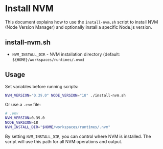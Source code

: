 # Install NVM

This document explains how to use the `install-nvm.sh` script to install NVM (Node Version Manager) and optionally install a specific Node.js version.

## install-nvm.sh

- `NVM_INSTALL_DIR` - NVM installation directory (default: `${HOME}/workspaces/runtimes/.nvm`)

## Usage

Set variables before running scripts:

```bash
NVM_VERSION="0.39.0" NODE_VERSION="18" ./install-nvm.sh
```

Or use a `.env` file:

```bash
# .env
NVM_VERSION=0.39.0
NODE_VERSION=18
NVM_INSTALL_DIR="$HOME/workspaces/runtimes/.nvm"
```

By setting `NVM_INSTALL_DIR`, you can control where NVM is installed. The script will use this path for all NVM operations and output.
